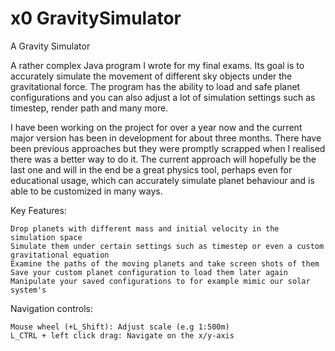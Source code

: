 x0 GravitySimulator
================

A Gravity Simulator

A rather complex Java program I wrote for my final exams.
Its goal is to accurately simulate the movement of different sky objects under the gravitational force.
The program has the ability to load and safe planet configurations and you can also adjust a lot of simulation 
settings such as timestep, render path and many more.

I have been working on the project for over a year now and the current major version has been in development for about three months. 
There have been previous approaches but they were promptly scrapped when I realised there was a better way to do it. 
The current approach will hopefully be the last one and will in the end be a great physics tool, perhaps even for educational usage, 
which can accurately simulate planet behaviour and is able to be customized in many ways. 


Key Features:

    Drop planets with different mass and initial velocity in the simulation space
    Simulate them under certain settings such as timestep or even a custom gravitational equation
    Examine the paths of the moving planets and take screen shots of them
    Save your custom planet configuration to load them later again
    Manipulate your saved configurations to for example mimic our solar system's

Navigation controls:

    Mouse wheel (+L_Shift): Adjust scale (e.g 1:500m)
    L_CTRL + left click drag: Navigate on the x/y-axis
